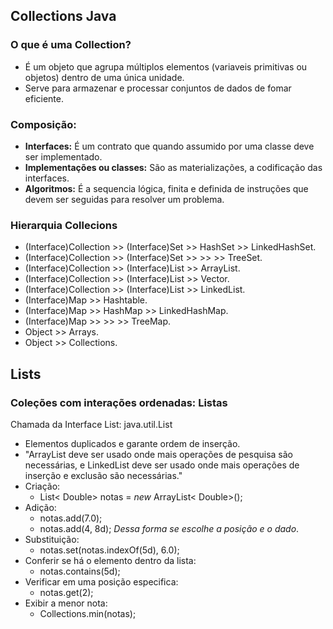 ## Collections Java
### O que é uma Collection?
 - É um objeto que agrupa múltiplos elementos (variaveis primitivas ou objetos) dentro de uma única unidade.
 - Serve para armazenar e processar conjuntos de dados de fomar eficiente.
### Composição:
 - **Interfaces:** É um contrato que quando assumido por uma classe deve ser implementado.
 - **Implementações ou classes:** São as materializações, a codificação das interfaces.
 - **Algoritmos:** É a sequencia lógica, finita e definida de instruções que devem ser seguidas para resolver um problema.

### Hierarquia Collecions
 - (Interface)Collection >> (Interface)Set >> HashSet >> LinkedHashSet.
 - (Interface)Collection >> (Interface)Set >> >> >> TreeSet.
 - (Interface)Collection >> (Interface)List >> ArrayList.
 - (Interface)Collection >> (Interface)List >> Vector.
 - (Interface)Collection >> (Interface)List >> LinkedList.
 - (Interface)Map >> Hashtable.
 - (Interface)Map >> HashMap >> LinkedHashMap.
 - (Interface)Map >> >> >> TreeMap.
 - Object >> Arrays.
 - Object >> Collections.  

## Lists
### Coleções com interações ordenadas: Listas
Chamada da Interface List: java.util.List

 - Elementos duplicados e garante ordem de inserção.
 - "ArrayList deve ser usado onde mais operações de pesquisa são necessárias, e LinkedList deve ser usado onde mais operações de inserção e exclusão são necessárias."
 - Criação: 
    - List< Double> notas = *new* ArrayList< Double>();
 - Adição: 
    - notas.add(7.0); 
    - notas.add(4, 8d); *Dessa forma se escolhe a posição e o dado*.
 - Substituição:
    - notas.set(notas.indexOf(5d), 6.0);
 - Conferir se há o elemento dentro da lista:
    - notas.contains(5d);
 - Verificar em uma posição especifica:
    - notas.get(2);
 - Exibir a menor nota:
    - Collections.min(notas);
